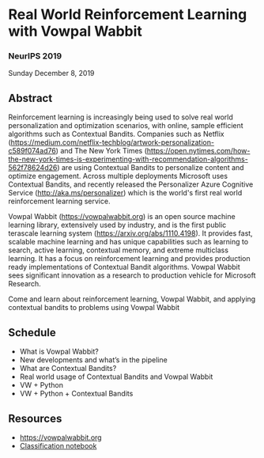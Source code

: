 # Real World Reinforcement Learning with Vowpal Wabbit

### NeurIPS 2019
Sunday December 8, 2019  

## Abstract
Reinforcement learning is increasingly being used to solve real world personalization and optimization scenarios, with online, sample efficient algorithms such as Contextual Bandits. Companies such as Netflix (https://medium.com/netflix-techblog/artwork-personalization-c589f074ad76) and The New York Times (https://open.nytimes.com/how-the-new-york-times-is-experimenting-with-recommendation-algorithms-562f78624d26) are using Contextual Bandits to personalize content and optimize engagement. Across multiple deployments Microsoft uses Contextual Bandits, and recently released the Personalizer Azure Cognitive Service (http://aka.ms/personalizer) which is the world's first real world reinforcement learning service.

Vowpal Wabbit (https://vowpalwabbit.org) is an open source machine learning library, extensively used by industry, and is the first public terascale learning system (https://arxiv.org/abs/1110.4198). It provides fast, scalable machine learning and has unique capabilities such as learning to search, active learning, contextual memory, and extreme multiclass learning. It has a focus on reinforcement learning and provides production ready implementations of Contextual Bandit algorithms. Vowpal Wabbit sees significant innovation as a research to production vehicle for Microsoft Research.

Come and learn about reinforcement learning, Vowpal Wabbit, and applying contextual bandits to problems using Vowpal Wabbit

## Schedule

- What is Vowpal Wabbit?
- New developments and what’s in the pipeline
- What are Contextual Bandits?
- Real world usage of Contextual Bandits and Vowpal Wabbit
- VW + Python
- VW + Python + Contextual Bandits 

## Resources
- https://vowpalwabbit.org
- [Classification notebook](https://mybinder.org/v2/gh/VowpalWabbit/jupyter-notebooks/master?filepath=VW%20classification%20tutorial.ipynb)
